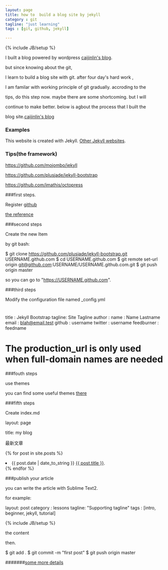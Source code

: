 ```yaml
---
layout: page
title: how to  build a blog site by jekyll
category : git 
tagline: "just learning"
tags : [git, github, jekyll]

---
```

{% include JB/setup %}

I built a blog powered by wordpress [caijinlin's blog](http://caijinlin.tk).

but since knowing about the git,

I learn to build a blog site with git. after four day's hard work ,

I am familar with working principle of git gradually. accroding to the 

tips,  do this step now. maybe there are some shortcoming. but I will 

continue  to make better. below is agbout the process that I built the 

blog site.[caijinlin's blog](https://caijinlin.github.com)

 <!--more-->

### Examples

This website is created with Jekyll. [Other Jekyll websites](https://github.com/mojombo/jekyll/wiki/Sites).

### Tips(the framework)

https://github.com/mojombo/jekyll

https://github.com/plusjade/jekyll-bootstrap

https://github.com/imathis/octopress





###first steps.

Register [github](https://github.com)

[the reference ](http://www.worldhello.net/gotgithub/02-join-github/010-account-setup.html)



###second steps

Create the new Item  

by git bash:

$ git clone https://github.com/plusjade/jekyll-bootstrap.git USERNAME.github.com
$ cd USERNAME.github.com
$ git remote set-url origin git@github.com:USERNAME/USERNAME.github.com.git
$ git push origin master

so you can go to "https://USERNAME.github.com".



###third steps

Modify the configuration file named _config.yml


#
title : Jekyll Bootstrap
tagline: Site Tagline
author :
  name : Name Lastname
  email : blah@email.test
  github : username
  twitter : username
  feedburner : feedname

# The production_url is only used when full-domain names are needed




###fouth steps

use themes

you can find some useful themes [there](https://github.com/jekyllbootstrap)




###fifth steps

Create index.md

layout: page

title: my  blog
 
<p>最新文章</p>
 
{% for post in site.posts %}
<li>{{ post.date | date_to_string }} <a href="{{ site.baseurl }}{{ post.url }}">{{ post.title }}</a>.</li>
{% endfor %}
 

 
###publish your article

you can write the article with Sublime Text2.

for example:

 
layout: post
category : lessons
tagline: "Supporting tagline"
tags : [intro, beginner, jekyll, tutorial]
 
{% include JB/setup %}
 
 the content



then.

$ git add .
$ git commit -m "first post"
$ git push origin master


#######[some more details](http://jekyllbootstrap.com/)



 